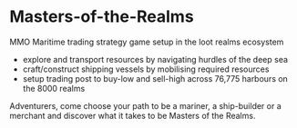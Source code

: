 # Masters-of-the-Realms
MMO Maritime trading strategy game setup in the loot realms ecosystem

 - explore and transport resources by navigating hurdles of the deep sea
 - craft/construct shipping vessels by mobilising required resources
 - setup trading post to buy-low and sell-high across 76,775 harbours on the 8000 realms

Adventurers, come choose your path to be a mariner, a ship-builder or a merchant and discover what it takes to be Masters of the Realms.
